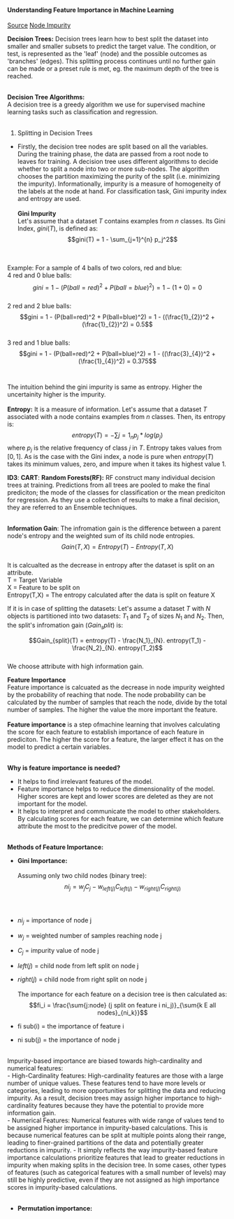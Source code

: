 #### Understanding Feature Importance in Machine Learning

[Source](https://towardsdatascience.com/the-mathematics-of-decision-trees-random-forest-and-feature-importance-in-scikit-learn-and-spark-f2861df67e3)
[Node Impurity](https://www.baeldung.com/cs/impurity-entropy-gini-index)


**Decision Trees:** Decision trees learn how to best split the dataset into smaller and smaller subsets to predict the target value. The condition, or test, is represented as the 'leaf' (node) and the possible outcomes as 'branches' (edges). This splitting process continues until no further gain can be made or a preset rule is met, eg. the maximum depth of the tree is reached. <br /><br />

**Decision Tree Algorithms:** <br />
A decision tree is a greedy algorithm we use for supervised machine learning tasks such as classification and regression. <br /> <br />
1) Splitting in Decision Trees <br />
- Firstly, the decision tree nodes are split based on all the variables. During the training phase, the data are passed from a root node to leaves for training. A decision tree uses different algorithms to decide whether to split a node into two or more sub-nodes. The algorithm chooses the partition maximizing the purity of the split (i.e. minimizing the impurity). Informationally, impurity is a measure of homogeneity of the labels at the node at hand. For classification task, Gini impurity index and entropy are used. <br /><br />
**Gini Impurity** <br />
Let's assume that a dataset $T$ contains examples from $n$ classes. Its Gini Index, $gini(T)$, is defined as: <br />
$$gini(T) = 1 - \sum_{j=1}^{n} p_j^2$$

<br /><br />
Example: For a sample of 4 balls of two colors, red and blue: <br />
4 red and 0 blue balls:
$$gini = 1 - (P(ball=red)^2 + P(ball=blue)^2) = 1 - (1+0) = 0$$ <br />
2 red and 2 blue balls:
$$gini = 1 - (P(ball=red)^2 + P(ball=blue)^2) = 1 - ((\frac{1}_{2})^2 +(\frac{1}_{2})^2) = 0.5$$ <br />
3 red and 1 blue balls: 
$$gini = 1 - (P(ball=red)^2 + P(ball=blue)^2) = 1 - ((\frac{3}_{4})^2 +(\frac{1}_{4})^2) = 0.375$$ <br /> <br />
The intuition behind the gini impurity is same as entropy. Higher the uncertainity higher is the impurity.
<br /><br />
**Entropy:** It is a measure of information. Let's assume that a dataset $T$ associated with a node contains examples from $n$ classes. Then, its entropy is:
$$entropy(T) = - \sum{j=1}_{n} p_j*log(p_j)$$
where $p_j$ is the relative frequency of class $j$ in $T$. Entropy takes values from $[0,1]$. As is the case with the Gini index, a node is pure when $entropy(T)$ takes its minimum values, zero, and impure when it takes its highest value 1. <br />

**ID3**:
**CART**:
**Random Forests(RF):** RF construct many individual decision trees at training. Predictions from all trees are  pooled to make the final prediciton; the mode of the classes for classification or the mean prediciton for regression. As they use a collection of results to make a final decision, they are referred to an Ensemble techniques. <br /><br />

**Information Gain**: The infromation gain is the difference between a parent node's entropy and the weighted sum of its child node entropies. $$Gain(T,X) = Entropy(T) - Entropy(T,X)$$ <br />
It is calcualted as the decrease in entropy after the dataset is split on an attribute. <br />
T = Target Variable <br />
X = Feature to be split on <br />
Entropy(T,X) = The entropy calculated after the data is split on feature X <br />

If it is in case of splitting the datasets: Let's assume a dataset $T$ with $N$ objects is partitioned into two datasets: $T_1$ and $T_2$ of sizes $N_1$ and $N_2$. Then, the split's infromation gain $(Gain_split)$ is: <br />

$$Gain_{split}(T) = entropy(T) - \frac{N_1}_{N}. entropy(T_1) - \frac{N_2}_{N}. entropy(T_2)$$ <br />
We choose attribute with high information gain.

**Feature Importance** <br />
Feature importance is calcuated as the decrease in node impurity weighted by the probability of reaching that node. The node probability can be calculated by the number of samples that reach the node, divide by the total number of samples. The higher the value the more important the feature. <br /><br />
**Feature importance** is a step ofmachine learning that involves calculating the score for each feature to establish importance of  each feature in prediciton. The higher the score for a feature, the larger effect it has on the model to predict a certain variables.<br /><br />

**Why is feature importance is needed?** <br />
- It helps to find irrelevant features of the model.
- Feature importance helps to reduce the dimensionality of the model. Higher scores are kept and lower scores are deleted as they are not important for the model.
- It helps to interpret and communicate the model to other stakeholders. By calculating scores for each feature, we can determine which feature attribute the most to the predicitve power of the model.
  <br /><br />

**Methods of Feature Importance:**
- **Gini Importance:** <br /><br />
Assuming only two child nodes (binary tree): $$ni_j = w_jC_j - w_{left(j)}C_{left(j)} - w_{right(j)}C_{right(j)}$$ <br /><br />
- $ni_j$ = importance of node j <br />
- $w_j$ = weighted number of samples reaching node j <br />
- $C_j$ = impurity value of node j <br />
- $left(j)$ = child node from left split on node j <br />
- $right(j)$ = child node from right split on node j <br /><br />
  The importance for each feature on a decision tree is then calculated as: <br />
  $$fi_i = \frac{\sum{j:node} (j split on feature i ni_j)}_{\sum{k E all nodes}_{ni_k}}$$

- fi sub(i) = the importance of feature i
- ni sub(j) = the importance of node j
 
<br />
Impurity-based importance are biased towards high-cardinality and numerical features: <br />
- High-Cardinality features: High-cardinality features are those with a large number of unique values. These features tend to have more levels or categories, leading to more opportunities for splitting the data and reducing impurity. As a result, decision trees may assign higher importance to high-cardinality features because they have the potential to provide more information gain. <br />
- Numerical Features: Numerical features with wide range of values tend to be assigned higher importance in impurity-based calculations. This is because numerical features can be split at multiple points along their range, leading to finer-grained partitions of the data and potentially greater reductions in impurity.
-  It simply reflects the way impurity-based feature importance calculations prioritize features that lead to greater reductions in impurity when making splits in the decision tree. In some cases, other types of features (such as categorical features with a small number of levels) may still be highly predictive, even if they are not assigned as high importance scores in impurity-based calculations. <br /><br />


- **Permutation importance:**

